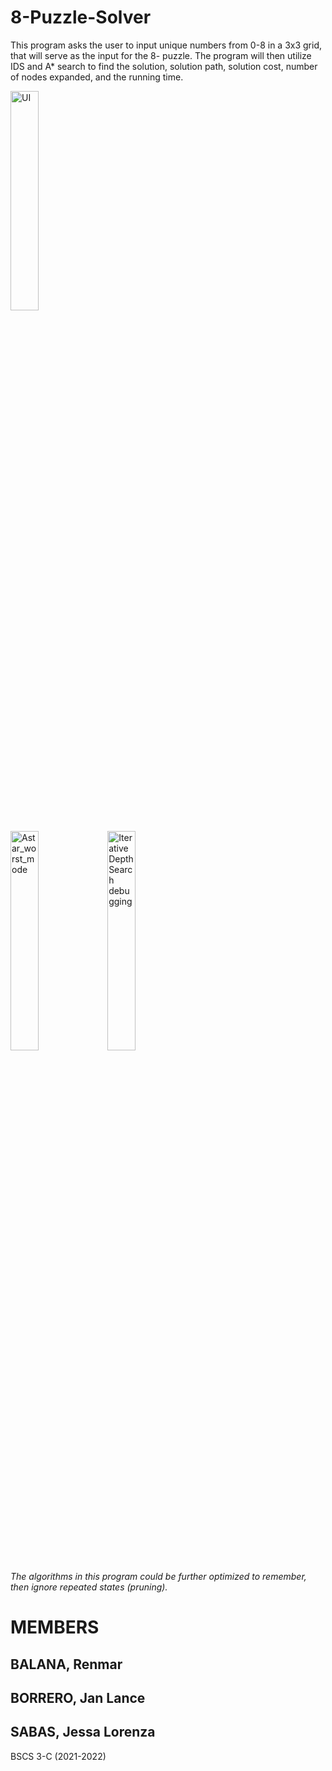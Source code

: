 # 8-Puzzle-Solver
This program asks the user to input unique numbers from 0-8 in a 3x3 grid, that will serve as the input for the 8- puzzle. The program will then utilize IDS and A* search to find the solution, solution path, solution cost, number of nodes expanded, and the running time.


<img src="assets/ui.jpg" alt="UI" width="30%">

<img src="assets/worst.jpg" alt="Astar_worst_mode" width="30%"> <img src="assets/ids_debug.jpg" alt="Iterative Depth Search debugging" width="30%">


*The algorithms in this program could be further optimized to remember, then ignore repeated states (pruning).*

# MEMBERS

## BALANA, Renmar
## BORRERO, Jan Lance
## SABAS, Jessa Lorenza

BSCS 3-C (2021-2022)
